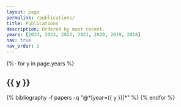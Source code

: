 ```yaml
---
layout: page
permalink: /publications/
title: Publications
description: Ordered by most recent.
years: [2024, 2023, 2022, 2021, 2020, 2019, 2018]
nav: true
nav_order: 1
---
```

<!-- _pages/publications.md -->
<div class="publications">

{%- for y in page.years %}
  <h2 class="year">{{ y }}</h2>
  {% bibliography -f papers -q "@*[year={{ y }}]*" %}
{% endfor %}

</div>
